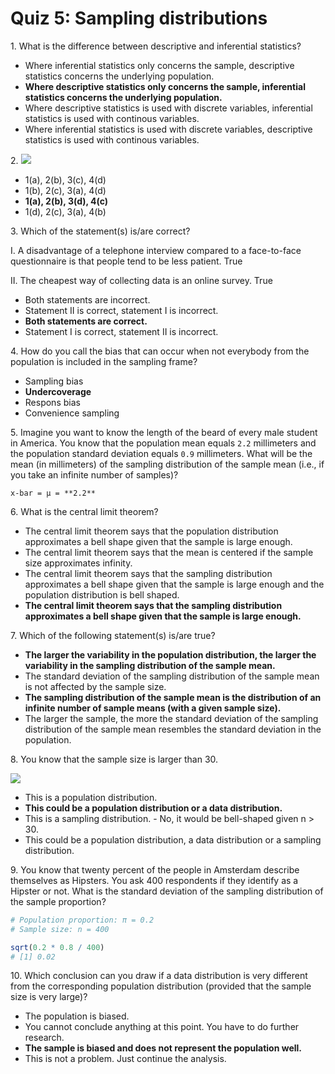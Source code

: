 # Quiz 5: Sampling distributions


1\. What is the difference between descriptive and inferential statistics?

- Where inferential statistics only concerns the sample, descriptive statistics concerns the underlying population.
- **Where descriptive statistics only concerns the sample, inferential statistics concerns the underlying population.**
- Where descriptive statistics is used with discrete variables, inferential statistics is used with continous variables.
- Where inferential statistics is used with discrete variables, descriptive statistics is used with continous variables.


2\. ![](/images/quiz5-symbols.png)

- 1(a), 2(b), 3(c), 4(d)
- 1(b), 2(c), 3(a), 4(d)
- **1(a), 2(b), 3(d), 4(c)**
- 1(d), 2(c), 3(a), 4(b)


3\. Which of the statement(s) is/are correct?

I. A disadvantage of a telephone interview compared to a face-to-face questionnaire is that people tend to be less patient. True

II. The cheapest way of collecting data is an online survey. True

- Both statements are incorrect.
- Statement II is correct, statement I is incorrect.
- **Both statements are correct.**
- Statement I is correct, statement II is incorrect.


4\. How do you call the bias that can occur when not everybody from the population is included in the sampling frame?

- Sampling bias
- **Undercoverage**
- Respons bias
- Convenience sampling


5\. Imagine you want to know the length of the beard of every male student in America. You know that the population mean equals `2.2` millimeters and the population standard deviation equals `0.9` millimeters. What will be the mean (in millimeters) of the sampling distribution of the sample mean (i.e., if you take an infinite number of samples)?

`x-bar = µ = **2.2**`

6\. What is the central limit theorem?

- The central limit theorem says that the population distribution approximates a bell shape given that the sample is large enough.
- The central limit theorem says that the mean is centered if the sample size approximates infinity.
- The central limit theorem says that the sampling distribution approximates a bell shape given that the sample is large enough and the population distribution is bell shaped.
- **The central limit theorem says that the sampling distribution approximates a bell shape given that the sample is large enough.**


7\. Which of the following statement(s) is/are true?

- **The larger the variability in the population distribution, the larger the variability in the sampling distribution of the sample mean.**
- The standard deviation of the sampling distribution of the sample mean is not affected by the sample size.
- **The sampling distribution of the sample mean is the distribution of an infinite number of sample means (with a given sample size).**
- The larger the sample, the more the standard deviation of the sampling distribution of the sample mean resembles the standard deviation in the population.


8\. You know that the sample size is larger than 30.

![](/images/quiz5-skewed.png)

- This is a population distribution.
- **This could be a population distribution or a data distribution.**
- This is a sampling distribution. - No, it would be bell-shaped given n > 30.
- This could be a population distribution, a data distribution or a sampling distribution.


9\. You know that twenty percent of the people in Amsterdam describe themselves as Hipsters. You ask 400 respondents if they identify as a Hipster or not. What is the standard deviation of the sampling distribution of the sample proportion?

```r
# Population proportion: π = 0.2
# Sample size: n = 400

sqrt(0.2 * 0.8 / 400)
# [1] 0.02
```

10\. Which conclusion can you draw if a data distribution is very different from the corresponding population distribution (provided that the sample size is very large)?

- The population is biased.
- You cannot conclude anything at this point. You have to do further research.
- **The sample is biased and does not represent the population well.**
- This is not a problem. Just continue the analysis.
